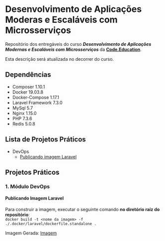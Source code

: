 # Desenvolvimento de Aplicações Moderas e Escaláveis com Microsserviços

Repositório dos entregáveis do curso _**Desenvolvimento de Aplicações Modernas e Escaláveis com Microsserviços**_ da [**Code.Education**](https://code.education/).

Esta descrição será atualizada no decorrer do curso.
## Dependências

- Composer 1.10.1
- Docker 19.03.8
- Docker-Compose 1.17.1
- Laravel Framework 7.3.0
- MySql 5.7
- Nginx 1.15.0
- PHP 7.3.6
- Redis 5.0.8

## Lista de Projetos Práticos

- DevOps
  - [Publicando imagem Laravel](#publicando-imagem-laravel)

## Projetos Práticos

### 1. Módulo DevOps

#### Publicando Imagem Laravel

   Para construir a imagem, executar o seguinte comando **no diretório raíz do repositório**:\
  ```docker build -t <nome da imagem> -f ./.docker/laravel/dockerfile.standalone .```

  Imagem Gerada: [Imagem](https://hub.docker.com/repository/docker/gabriel301/laravel)
